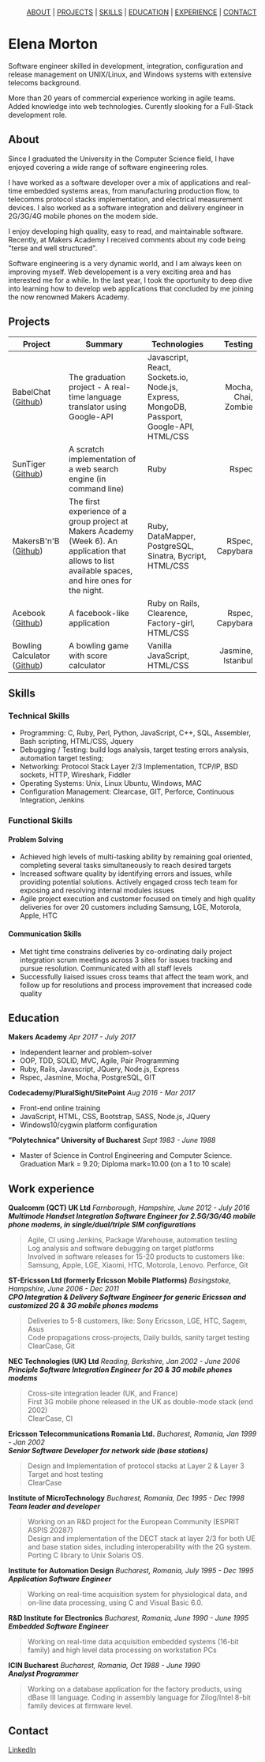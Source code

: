 <!-- ## Elena Morton

[ABOUT](#about) | [PROJECTS](#projects) | [SKILLS](#skills) | [EDUCATION](#education) | [EXPERIENCE](#experience) | [NETWORKS](#networks) -->

<p align="right"><a href="#about">ABOUT</a> | <a href="#projects">PROJECTS</a> | <a href="#skills">SKILLS</a> | <a href="#education">EDUCATION</a> | <a href="#experience">EXPERIENCE</a> | <a href="#contact">CONTACT</a></p>
<h1>Elena Morton</h1>

Software engineer skilled in development, integration, configuration and release management on UNIX/Linux, and Windows systems with extensive telecoms background.

More than 20 years of commercial experience working in agile teams. Added knowledge into web technologies. Curently slooking for a Full-Stack development role.

## About

Since I graduated the University in the Computer Science field, I have enjoyed covering a wide range of software engineering roles. 

I have worked as a software developer over a mix of applications and real-time embedded systems areas, from manufacturing production flow, to telecomms protocol stacks implementation, and electrical measurement devices. I also worked as a software integration and delivery engineer in 2G/3G/4G mobile phones on the modem side.

I enjoy developing high quality, easy to read, and maintainable software. Recently, at Makers Academy I received comments about my code being "terse and well structured".

Software engineering is a very dynamic world, and I am always keen on improving myself. Web developement is a very exciting area and has interested me for a while. In the last year, I took the oportunity to deep dive into learning how to develop web applications that concluded by me joining the now renowned Makers Academy.

## Projects
Project | Summary | Technologies | Testing
------- | ---------------- | ---------- | ----------:
BabelChat ([Github](https://github.com/elenamorton/BabelChat)) | The graduation project - A real-time language translator using Google-API | Javascript, React, Sockets.io, Node.js, Express, MongoDB, Passport, Google-API, HTML/CSS | Mocha, Chai, Zombie
SunTiger ([Github](https://github.com/elenamorton/search_engine))  | A scratch implementation of a web search engine (in command line)  | Ruby | Rspec
MakersB'n'B ([Github](https://github.com/elenamortonmakersbnb_2017)) | The first experience of a group project at Makers Academy (Week 6). An application that allows to list available spaces, and hire ones for the night. | Ruby, DataMapper, PostgreSQL, Sinatra, Bycript, HTML/CSS | RSpec, Capybara
Acebook ([Github](https://github.com/elenamorton/Acebook)) | A facebook-like application | Ruby on Rails, Clearence, Factory-girl, HTML/CSS | Rspec, Capybara
Bowling Calculator ([Github](https://github.com/elenamorton/bowling-challenge)) | A bowling game with score calculator | Vanilla JavaScript, HTML/CSS | Jasmine, Istanbul

## Skills

### Technical Skills

- Programming: C, Ruby, Perl, Python, JavaScript, C++, SQL, Assembler, Bash scripting, HTML/CSS, Jquery
- Debugging / Testing: build logs analysis, target testing errors analysis, automation target testing;
- Networking: Protocol Stack Layer 2/3 Implementation, TCP/IP, BSD sockets, HTTP, Wireshark, Fiddler
- Operating Systems: Unix, Linux Ubuntu, Windows, MAC
- Configuration Management: Clearcase, GIT, Perforce, Continuous Integration, Jenkins

### Functional Skills
#### Problem Solving
- Achieved high levels of multi-tasking ability by remaining goal oriented, completing several tasks simultaneously to reach desired targets
- Increased software quality by identifying errors and issues, while providing potential solutions. Actively engaged cross tech team for exposing and resolving internal modules issues
- Agile project execution and customer focused on timely and high quality deliveries for over 20 customers including Samsung, LGE, Motorola, Apple, HTC

#### Communication Skills
- Met tight time constrains deliveries by co-ordinating daily project integration scrum meetings across 3 sites for issues tracking and pursue resolution. Communicated with all staff levels
- Successfully liaised issues cross teams that affect the team work, and follow up for resolutions and process improvement that increased code quality

## <a name="#education">Education</a>

**Makers Academy** *Apr 2017 - July 2017*
- Independent learner and problem-solver
- OOP, TDD, SOLID, MVC, Agile, Pair Programming
- Ruby, Rails, Javascript, JQuery, Node.js, Express
- Rspec, Jasmine, Mocha, PostgreSQL, GIT

**Codecademy/PluralSight/SitePoint** *Aug 2016 - Mar 2017*
- Front-end online training
- JavaScript, HTML, CSS, Bootstrap, SASS, Node.js, JQuery
- Windows10/cygwin platform configuration

**”Polytechnica” University of Bucharest** *Sept 1983 - June 1988*
- Master of Science in Control Engineering and Computer Science. Graduation Mark = 9.20; Diploma mark=10.00 (on a 1 to 10 scale)

## <a name="#experience">Work experience</a>

**Qualcomm (QCT) UK Ltd** *Farnborough, Hampshire, June 2012 - July 2016*      
***Multimode Handset Integration Software Engineer for 2.5G/3G/4G mobile phone modems, in single/dual/triple SIM configurations***  
>Agile, CI using Jenkins, Package Warehouse, automation testing  
Log analysis and software debugging on target platforms  
Involved in software releases for 15-20 products to customers like: Samsung, Apple, LGE, Xiaomi, HTC, Motorola, Lenovo.
Perforce, Git

**ST-Ericsson Ltd (formerly Ericsson Mobile Platforms)** *Basingstoke, Hampshire, June 2006 - Dec 2011*       
***CPO Integration & Delivery Software Engineer for generic Ericsson and customized 2G & 3G mobile phones modems***  
>Deliveries to 5-8 customers, like: Sony Ericsson, LGE, HTC, Sagem, Asus  
Code propagations cross-projects, Daily builds, sanity target testing  
ClearCase, Git

**NEC Technologies (UK) Ltd** *Reading, Berkshire, Jan 2002 - June 2006*  
***Principle Software Integration Engineer for 2G & 3G mobile phones modems***  
>Cross-site integration leader (UK, and France)  
First 3G mobile phone released in the UK as double-mode stack (end 2002)  
ClearCase, CI

**Ericsson Telecommunications Romania Ltd.** *Bucharest, Romania, Jan 1999 - Jan 2002*  
***Senior Software Developer for network side (base stations)***  
>Design and Implementation of protocol stacks at Layer 2 & Layer 3  
Target and host testing  
ClearCase

**Institute of MicroTechnology** *Bucharest, Romania, Dec 1995 - Dec 1998*  
***Team leader and developer***  
>Working on an R&D project for the European Community (ESPRIT ASPIS 20287)    
Design and implementation of the DECT stack at layer 2/3 for both UE and base station sides, including interoperability with the 2G system.  
Porting C library to Unix Solaris OS.

**Institute for Automation Design** *Bucharest, Romania, July 1995 - Dec 1995*  
***Application Software Engineer***   
>Working on real-time acquisition system for physiological data, and on-line data processing, using C and Visual Basic 6.0.

**R&D Institute for Electronics** *Bucharest, Romania, June 1990 - June 1995*  
***Embedded Software Engineer***   
>Working on real-time data acquisition embedded systems (16-bit family) and high level data processing on workstation PCs

**ICIN Bucharest** *Bucharest, Romania, Oct 1988 - June 1990*  
***Analyst Programmer***  
>Working on a database application for the factory products, using dBase III language. Coding in assembly language for Zilog/Intel 8-bit family devices at firmware level.

## <a name="#contact">Contact</a>

[LinkedIn](https://www.linkedin.com/in/elena-morton/)
